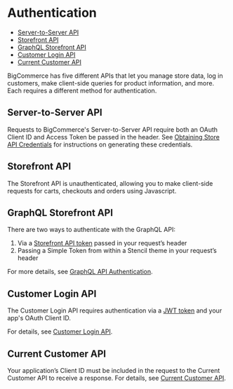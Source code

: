 # Authentication

<div class="otp" id="no-index">

- [Server-to-Server API](#server-to-server-api)
- [Storefront API](#storefront-api)
- [GraphQL Storefront API](#graphql-storefront-api)
- [Customer Login API](#customer-login-api)
- [Current Customer API](#current-customer-api)
</div>

BigCommerce has five different APIs that let you manage store data, log in customers, make client-side queries for product information, and more. Each requires a different method for authentication.

## Server-to-Server API

Requests to BigCommerce's Server-to-Server API require both an OAuth Client ID and Access Token be passed in the header. See [Obtaining Store API Credentials](https://developer.bigcommerce.com/api-docs/getting-started/authenticating-s2s-api#obtaining-store-api-credentials) for instructions on generating these credentials.

## Storefront API
The Storefront API is unauthenticated, allowing you to make client-side requests for carts, checkouts and orders using Javascript. 

## GraphQL Storefront API
There are two ways to authenticate with the GraphQL API:
1. Via a [Storefront API token](https://developer.bigcommerce.com/api-reference/cart-checkout/storefront-api-token/api-token/createtoken) passed in your request’s header
2. Passing a Simple Token from within a Stencil theme in your request’s header

For more details, see [GraphQL API Authentication](https://developer.bigcommerce.com/api-docs/storefront/graphql/graphql-storefront-api-overview#authentication).

## Customer Login API

The Customer Login API requires authentication via a [JWT token](https://jwt.io/) and your app's OAuth Client ID.

For details, see [Customer Login API](https://developer.bigcommerce.com/api-docs/customers/customer-login-api).

## Current Customer API

Your application’s Client ID must be included in the request to the Current Customer API to receive a response. For details, see [Current Customer API](https://developer.bigcommerce.com/api-docs/customers/current-customer-api).